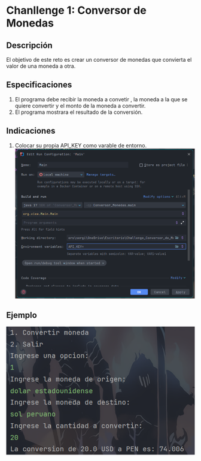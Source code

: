# Chanllenge 1: Conversor de Monedas

## Descripción
El objetivo de este reto es crear un conversor de monedas que convierta el valor de una moneda a otra.

## Especificaciones
1. El programa debe recibir la moneda a convetir , la moneda a la que se quiere convertir y el monto de la moneda a convertir.
2. El programa mostrara el resultado de la conversión.

## Indicaciones
1. Colocar su propia API_KEY como varable de entorno.
![](https://github.com/HumbleG0d/Challenge_Conversor_de_Monedas/blob/main/Conversor_Monedas/assets/EditarConfiguracion.png)


## Ejemplo
![Ejemplo](https://github.com/HumbleG0d/Challenge_Conversor_de_Monedas/blob/main/Conversor_Monedas/assets/Ejemplo.png)
